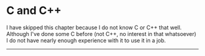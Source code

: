 # C and C++

I have skipped this chapter because I do not know C or C++ that well.
Although I've done some C before (not C++, no interest in that whatsoever)
I do not have nearly enough experience with it to use it in a job.

----------

